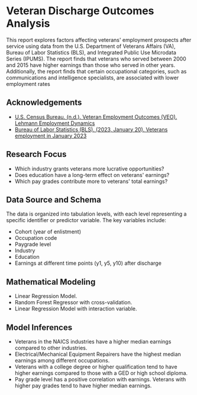 
# Veteran Discharge Outcomes Analysis

This report explores factors affecting veterans' employment prospects after service using data from the U.S. Department of Veterans Affairs (VA), Bureau of Labor Statistics (BLS), and Integrated Public Use Microdata Series (IPUMS). The report finds that veterans who served between 2000 and 2015 have higher earnings than those who served in other years. Additionally, the report finds that certain occupational categories, such as communications and intelligence specialists, are associated with lower employment rates

## Acknowledgements

 - [U.S. Census Bureau. (n.d.). Veteran Employment Outcomes (VEO). Lehmann Employment Dynamics](https://lehd.ces.census.gov/data/veo_experimental.html)
 - [Bureau of Labor Statistics (BLS). (2023, January 20). Veterans employment in January 2023](https://www.bls.gov/news.release/vet.toc.htm)



## Research Focus

- Which industry grants veterans more lucrative opportunities?
- Does education have a long-term effect on veterans' earnings?
- Which pay grades contribute more to veterans' total earnings?

## Data Source and Schema 

The data is organized into tabulation levels, with each level representing a specific identifier or predictor variable. The key variables include:
- Cohort (year of enlistment)
- Occupation code
- Paygrade level
- Industry
- Education
- Earnings at different time points (y1, y5, y10) after discharge
## Mathematical Modeling

- Linear Regression Model.
- Random Forest Regressor with cross-validation.
- Linear Regression Model with interaction variable.
## Model Inferences


- Veterans in the NAICS industries have a higher median earnings compared to other industries.
- Electrical/Mechanical Equipment Repairers have the highest median earnings among different occupations.
- Veterans with a college degree or higher qualification tend to have higher earnings compared to those with a GED or high school diploma.
- Pay grade level has a positive correlation with earnings. Veterans with higher pay grades tend to have higher median earnings.
